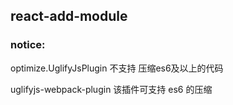 ## react-add-module

### notice:

optimize.UglifyJsPlugin 不支持 压缩es6及以上的代码

uglifyjs-webpack-plugin 该插件可支持 es6 的压缩